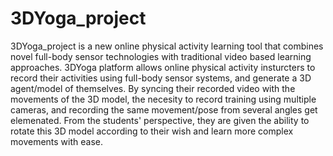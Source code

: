 # 3DYoga_project
3DYoga_project is a new online physical activity learning tool that combines novel full-body sensor technologies with traditional video based learning approaches.
3DYoga platform allows online physical activity insturcters to record their activities using full-body sensor systems, and generate a 3D agent/model of themselves. 
By syncing their recorded video with the movements of the 3D model, the necesity to record training using multiple cameras, and recording the same movement/pose from several angles get elemenated. 
From the students' perspective, they are given the ability to rotate this 3D model according to their wish and learn more complex movements with ease. 
